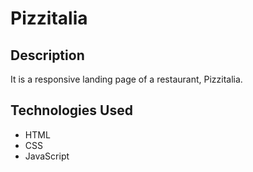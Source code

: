 #  **Pizzitalia**
 
 ## Description
 It is a responsive landing page of a restaurant, Pizzitalia.

## Technologies Used
- HTML
- CSS
- JavaScript
